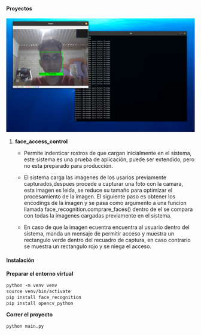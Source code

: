 #### Proyectos
![](https://github.com/KalevPineda/Projects/blob/main/Python/artificial_intelligence/face_access_control/reco.png)
1. **face_access_control**
    - Permite indenticar rostros de que cargan inicialmente en el sistema, este sistema es una prueba de aplicación, puede ser extendido, pero no esta preparado para producción.
    
    - El sistema carga las imagenes de los usarios previamente capturados,despues procede a capturar una foto con la camara, esta imagen es leida, se reduce su tamaño para optimizar el procesamiento de la imagen. El siguiente paso es obtener los encodings de la imagen y se pasa como argumento a una funcion llamada face_recognition.comprare_faces() dentro de el se compara con todas la imagenes cargadas previamente en el sistema.
    
    - En caso de que la imagen ecuentra encuentra al usuario dentro del sistema, manda un mensaje de permitir acceso y muestra un rectangulo verde dentro del recuadro de captura, en caso contrario se muestra un rectangulo rojo y se niega el acceso.

#### Instalación

**Preparar el entorno virtual**
```
python -m venv venv
source venv/bin/activate
pip install face_recognition
pip install opencv_python
```
**Correr el proyecto**
```
python main.py
```
